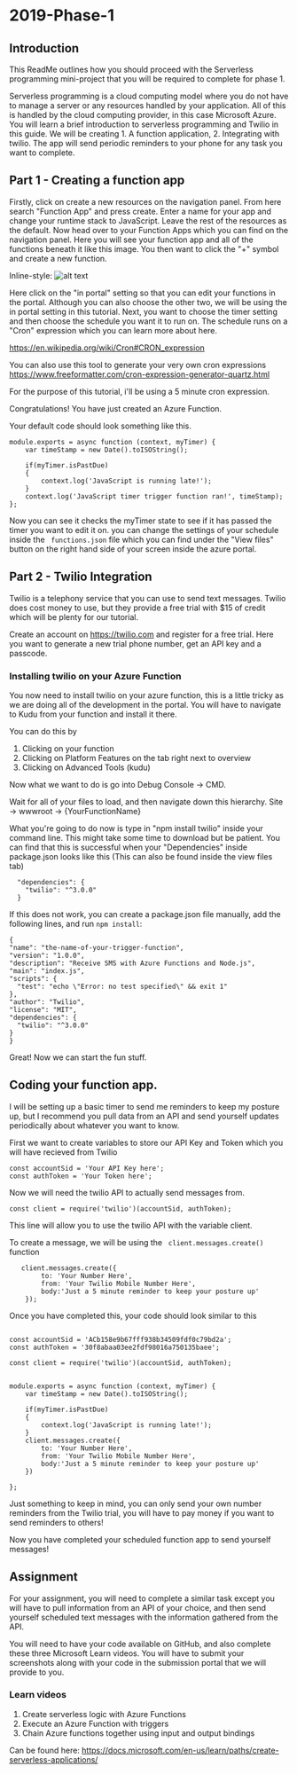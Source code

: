 # 2019-Phase-1

## Introduction
This ReadMe outlines how you should proceed with the Serverless programming mini-project that you will be required to complete for phase 1.

Serverless programming is a cloud computing model where you do not have to manage a server or any resources handled by your application. All of this is handled by the cloud computing provider, in this case Microsoft Azure. You will learn a brief introduction to serverless programming and Twilio in this guide. We will be creating 1. A function application, 2. Integrating with twilio. The app will send periodic reminders to your phone for any task you want to complete.

## Part 1 - Creating a function app

Firstly, click on create a new resources on the navigation panel. From here search "Function App" and press create. Enter a name for your app and change your runtime stack to JavaScript. Leave the rest of the resources as the default. Now head over to your Function Apps which you can find on the navigation panel. Here you will see your function app and all of the functions beneath it like this image. You then want to click the "+" symbol and create a new function.

Inline-style: 
![alt text](https://docs.microsoft.com/en-us/azure/azure-functions/media/functions-create-scheduled-function/function-app-quickstart-choose-portal.png "Where to create a function")

Here click on the "in portal" setting so that you can edit your functions in the portal. Although you can also choose the other two, we will be using the in portal setting in this tutorial. Next, you want to choose the timer setting and then choose the schedule you want it to run on. The schedule runs on a "Cron" expression which you can learn more about here.

https://en.wikipedia.org/wiki/Cron#CRON_expression

You can also use this tool to generate your very own cron expressions
https://www.freeformatter.com/cron-expression-generator-quartz.html

For the purpose of this tutorial, i'll be using a 5 minute cron expression.

Congratulations! You have just created an Azure Function.

Your default code should look something like this.

```
module.exports = async function (context, myTimer) {
    var timeStamp = new Date().toISOString();
    
    if(myTimer.isPastDue)
    {
        context.log('JavaScript is running late!');
    }
    context.log('JavaScript timer trigger function ran!', timeStamp);   
};
```

Now you can see it checks the myTimer state to see if it has passed the timer you want to edit it on. you can change the settings of your schedule inside the ``` functions.json``` file which you can find under the "View files" button on the right hand side of your screen inside the azure portal.

## Part 2 - Twilio Integration

Twilio is a telephony service that you can use to send text messages. Twilio does cost money to use, but they provide a free trial with $15 of credit which will be plenty for our tutorial.

Create an account on https://twilio.com and register for a free trial. Here you want to generate a new trial phone number, get an API key and a passcode. 

### Installing twilio on your Azure Function

You now need to install twilio on your azure function, this is a little tricky as we are doing all of the development in the portal. You will have to navigate to Kudu from your function and install it there.

You can do this by 
1. Clicking on your function
2. Clicking on Platform Features on the tab right next to overview
3. Clicking on Advanced Tools (kudu)

Now what we want to do is go into Debug Console -> CMD.

Wait for all of your files to load, and then navigate down this hierarchy.
Site -> wwwroot -> {YourFunctionName}

What you're going to do now is type in "npm install twilio" inside your command line.
This might take some time to download but be patient.
You can find that this is successful when your "Dependencies" inside package.json looks like this (This can also be found inside the view files tab)

```
  "dependencies": {
    "twilio": "^3.0.0"
  }
  ```
  
  If this does not work, you can create a package.json file manually, add the following lines, and run ```npm install```:
  ```
  {
  "name": "the-name-of-your-trigger-function",
  "version": "1.0.0",
  "description": "Receive SMS with Azure Functions and Node.js",
  "main": "index.js",
  "scripts": {
    "test": "echo \"Error: no test specified\" && exit 1"
  },
  "author": "Twilio",
  "license": "MIT",
  "dependencies": {
    "twilio": "^3.0.0"
  }
}

  ```
  Great! Now we can start the fun stuff.
  
  ## Coding your function app.
  
I will be setting up a basic timer to send me reminders to keep my posture up, but I recommend you pull data from an API and send yourself updates periodically about whatever you want to know.

First we want to create variables to store our API Key and Token which you will have recieved from Twilio
```
const accountSid = 'Your API Key here';
const authToken = 'Your Token here';
```

Now we will need the twilio API to actually send messages from.

```
const client = require('twilio')(accountSid, authToken);
```
This line will allow you to use the twilio API with the variable client.

To create a message, we will be using the ``` client.messages.create()``` function

```
   client.messages.create({
        to: 'Your Number Here',
        from: 'Your Twilio Mobile Number Here',
        body:'Just a 5 minute reminder to keep your posture up'
    });
```

Once you have completed this, your code should look similar to this

```

const accountSid = 'ACb158e9b67fff938b34509fdf0c79bd2a';
const authToken = '30f8abaa03ee2fdf98016a750135baee';

const client = require('twilio')(accountSid, authToken);


module.exports = async function (context, myTimer) {
    var timeStamp = new Date().toISOString();
    
    if(myTimer.isPastDue)
    {
        context.log('JavaScript is running late!');
    }
    client.messages.create({
        to: 'Your Number Here',
        from: 'Your Twilio Mobile Number Here',
        body:'Just a 5 minute reminder to keep your posture up'
    })

};
```
Just something to keep in mind, you can only send your own number reminders from the Twilio trial, you will have to pay money if you want to send reminders to others!

Now you have completed your scheduled function app to send yourself messages!

## Assignment
For your assignment, you will need to complete a similar task except you will have to pull information from an API of your choice, and then send yourself scheduled text messages with the information gathered from the API. 

You will need to have your code available on GitHub, and also complete these three Microsoft Learn videos. You will have to submit your screenshots along with your code in the submission portal that we will provide to you.

### Learn videos
1. Create serverless logic with Azure Functions
2. Execute an Azure Function with triggers
3. Chain Azure functions together using input and output bindings

Can be found here: https://docs.microsoft.com/en-us/learn/paths/create-serverless-applications/

